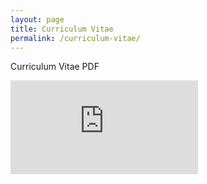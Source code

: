```yaml
---
layout: page
title: Curriculum Vitae
permalink: /curriculum-vitae/
---
```


Curriculum Vitae PDF

<embed src="https://vicky1997.github.io/CV/CV.pdf" type="application/pdf" />
